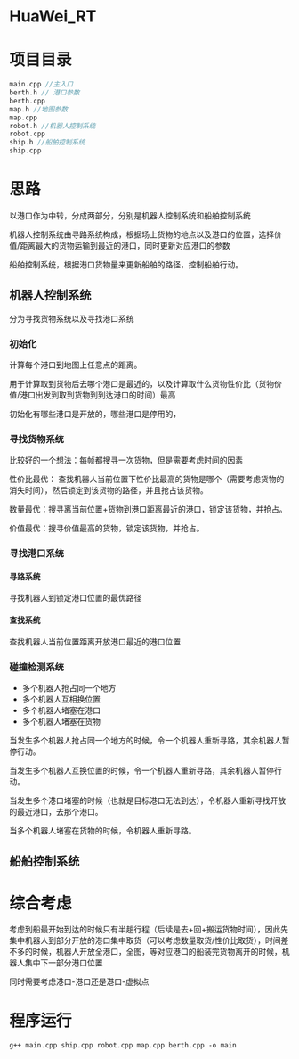 # HuaWei_RT

# 项目目录

```c++
main.cpp //主入口
berth.h // 港口参数
berth.cpp
map.h //地图参数
map.cpp
robot.h //机器人控制系统
robot.cpp
ship.h //船舶控制系统
ship.cpp
```

# 思路

以港口作为中转，分成两部分，分别是机器人控制系统和船舶控制系统

机器人控制系统由寻路系统构成，根据场上货物的地点以及港口的位置，选择价值/距离最大的货物运输到最近的港口，同时更新对应港口的参数

船舶控制系统，根据港口货物量来更新船舶的路径，控制船舶行动。

## 机器人控制系统

分为寻找货物系统以及寻找港口系统

### 初始化

计算每个港口到地图上任意点的距离。

​	用于计算取到货物后去哪个港口是最近的，以及计算取什么货物性价比（货物价值/港口出发到取到货物到到达港口的时间）最高

初始化有哪些港口是开放的，哪些港口是停用的，

### 寻找货物系统

比较好的一个想法：每帧都搜寻一次货物，但是需要考虑时间的因素

性价比最优： 查找机器人当前位置下性价比最高的货物是哪个（需要考虑货物的消失时间），然后锁定到该货物的路径，并且抢占该货物。

数量最优：搜寻离当前位置+货物到港口距离最近的港口，锁定该货物，并抢占。

价值最优：搜寻价值最高的货物，锁定该货物，并抢占。

### 寻找港口系统

#### 寻路系统

寻找机器人到锁定港口位置的最优路径

#### 查找系统

查找机器人当前位置距离开放港口最近的港口位置

### 碰撞检测系统

+ 多个机器人抢占同一个地方
+ 多个机器人互相换位置
+ 多个机器人堵塞在港口
+ 多个机器人堵塞在货物

当发生多个机器人抢占同一个地方的时候，令一个机器人重新寻路，其余机器人暂停行动。

当发生多个机器人互换位置的时候，令一个机器人重新寻路，其余机器人暂停行动。

当发生多个港口堵塞的时候（也就是目标港口无法到达），令机器人重新寻找开放的最近港口，去那个港口。

当多个机器人堵塞在货物的时候，令机器人重新寻路。

## 船舶控制系统



# 综合考虑

考虑到船最开始到达的时候只有半趟行程（后续是去+回+搬运货物时间），因此先集中机器人到部分开放的港口集中取货（可以考虑数量取货/性价比取货），时间差不多的时候，机器人开放全港口，全图，等对应港口的船装完货物离开的时候，机器人集中下一部分港口位置

同时需要考虑港口-港口还是港口-虚拟点

# 程序运行

```shell
g++ main.cpp ship.cpp robot.cpp map.cpp berth.cpp -o main
```

